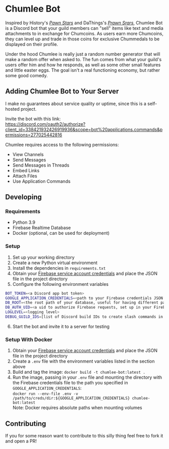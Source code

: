# Chumlee Bot
Inspired by History's _[Pawn Stars](https://en.wikipedia.org/wiki/Pawn_Stars)_ and DaThings's 
_[Prawn Srars](https://www.youtube.com/watch?v=5mEJbX5pio8)_, Chumlee Bot is a Discord bot that your guild members
can "sell" items like text and media attachments to in exchange for Chumcoins. As users earn more Chumcoins, they
can level up and trade in those coins for exclusive Chummedals to be displayed on their profile.

Under the hood Chumlee is really just a random number generator that will make a random offer when asked to. The fun
comes from what your guild's users offer him and how he responds, as well as some other small features and little
easter eggs. The goal isn't a real functioning economy, but rather some good comedy.

## Adding Chumlee Bot to Your Server
I make no guarantees about service quality or uptime, since this is a self-hosted project.

Invite the bot with this link:  
https://discord.com/oauth2/authorize?client_id=338421932426919936&scope=bot%20applications.commands&permissions=277025442816

Chumlee requires access to the following permissions:
- View Channels
- Send Messages
- Send Messages in Threads
- Embed Links
- Attach Files
- Use Application Commands

## Developing
### Requirements
- Python 3.9
- Firebase Realtime Database
- Docker (optional, can be used for deployment)

### Setup
1. Set up your working directory
2. Create a new Python virtual environment
3. Install the dependencies in `requirements.txt`
4. Obtain your [Firebase service account credentials](https://firebase.google.com/docs/admin/setup#initialize-sdk) and place the JSON file in the project directory
5. Configure the following environment variables
```sh
BOT_TOKEN=<a Discord app bot token>
GOOGLE_APPLICATION_CREDENTIALS=<path to your Firebase credentials JSON file>
DB_ROOT=<the root path of your database, useful for having different paths for dev and prod>
DB_AUTH_UID=<a uid to authorize Firebase requests, set up in your Firebase auth rules>
LOGLEVEL=<logging level>
DEBUG_GUILD_IDS=[list of Discord build IDs to create slash commands in for dev purposes]
```
6. Start the bot and invite it to a server for testing

### Setup With Docker
1. Obtain your [Firebase service account credentials](https://firebase.google.com/docs/admin/setup#initialize-sdk) and place the JSON file in the project directory
2. Create a `.env` file with the environment variables listed in the section above
3. Build and tag the image: `docker build -t chumlee-bot:latest .`
4. Run the image, passing in your `.env` file and mounting the directory with the Firebase credentials file to the path you specified in `GOOGLE_APPLICATION_CREDENTIALS`:  
`docker run --env-file .env -v /path/to/creds/dir:${GOOGLE_APPLICATION_CREDENTIALS} chumlee-bot:latest`  
Note: Docker requires absolute paths when mounting volumes

## Contributing
If you for some reason want to contribute to this silly thing feel free to fork it and open a PR!